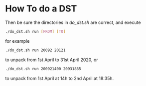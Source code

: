 # How To do a DST

Then be sure the directories in *do_dst.sh* are correct, and execute
```bash
./do_dst.sh run [FROM] [TO]
```
for example
```bash
./do_dst.sh run 20092 20121
```
to unpack from 1st April to 31st April 2020, or
```bash
./do_dst.sh run 200921400 20931835
```
to unpack from 1st April at 14h to 2nd April at 18:35h.
